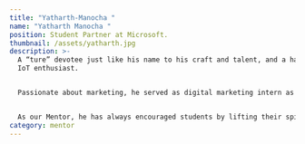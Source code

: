 ```yaml
---
title: "Yatharth-Manocha "
name: "Yatharth Manocha "
position: Student Partner at Microsoft.
thumbnail: /assets/yatharth.jpg
description: >-
  A “ture” devotee just like his name to his craft and talent, and a hardcore
  IoT enthusiast.


  Passionate about marketing, he served as digital marketing intern as well as programming intern at various companies such as Assimilate solutions, Camp-K-12 and YT Adventures. He also worked as Head of Department for Technical and Design at MAIT chapter, CSI.


  As our Mentor, he has always encouraged students by lifting their spirits and helping them in shaping their ideas effectively. In very shot span of time, he made a tremendous growth in Ecell which defines his interpretive and problem-solving skills. He loves things to be perfect and scheduled properly and inculcates the same in the members.
category: mentor
---
```

